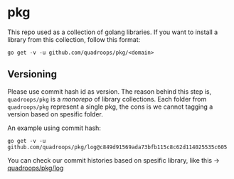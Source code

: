 # pkg

This repo used as a collection of golang libraries.  If you want to install a library from this collection, follow this format:

```
go get -v -u github.com/quadroops/pkg/<domain>
```

## Versioning

Please use commit hash id as version.  The reason behind this step is, `quadroops/pkg` is a _monorepo_ of library collections.  Each folder from `quadroops/pkg` represent a single pkg, the cons is we cannot tagging a version based on spesific folder.

An example using commit hash:

```
go get -v -u github.com/quadroops/pkg/log@c849d91569ada73bfb115c8c62d114025535c605
```

You can check our commit histories based on spesific library, like this -> [quadroops/pkg/log](https://github.com/quadroops/pkg/commits/main/log)